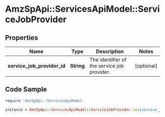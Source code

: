 # AmzSpApi::ServicesApiModel::ServiceJobProvider

## Properties

Name | Type | Description | Notes
------------ | ------------- | ------------- | -------------
**service_job_provider_id** | **String** | The identifier of the service job provider. | [optional] 

## Code Sample

```ruby
require 'AmzSpApi::ServicesApiModel'

instance = AmzSpApi::ServicesApiModel::ServiceJobProvider.new(service_job_provider_id: null)
```


